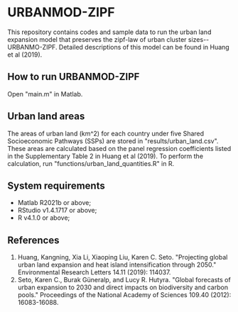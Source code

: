 # URBANMOD-ZIPF
This repository contains codes and sample data to run the urban land expansion model that preserves the zipf-law of urban cluster sizes--URBANMO-ZIPF. Detailed descriptions of this model can be found in Huang et al (2019).

## How to run URBANMOD-ZIPF
Open "main.m" in Matlab.

## Urban land areas
The areas of urban land (km^2) for each country under five Shared Socioeconomic Pathways (SSPs) are stored in "results/urban_land.csv". These areas are calculated based on the panel regression coefficients listed in the Supplementary Table 2 in Huang et al (2019). To perform the calculation, run "functions/urban_land_quantities.R" in R.

## System requirements
- Matlab R2021b or above;
- RStudio v1.4.1717 or above;
- R v4.1.0 or above;

## References
1. Huang, Kangning, Xia Li, Xiaoping Liu, Karen C. Seto. "Projecting global urban land expansion and heat island intensification through 2050." Environmental Research Letters 14.11 (2019): 114037.
2. Seto, Karen C., Burak Güneralp, and Lucy R. Hutyra. "Global forecasts of urban expansion to 2030 and direct impacts on biodiversity and carbon pools." Proceedings of the National Academy of Sciences 109.40 (2012): 16083-16088.